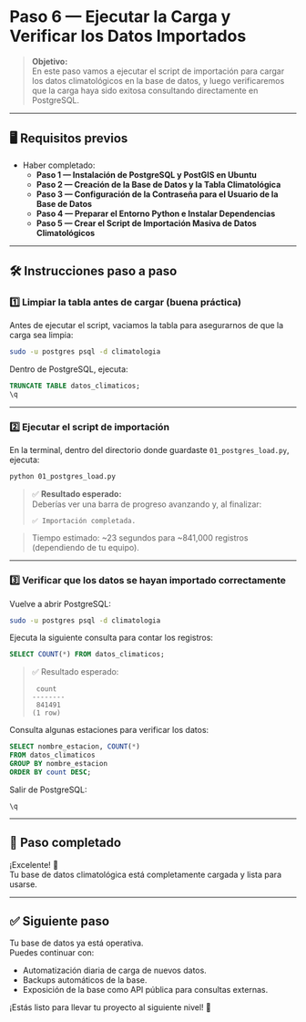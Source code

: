 # Paso 6 — Ejecutar la Carga y Verificar los Datos Importados

> **Objetivo:**  
> En este paso vamos a ejecutar el script de importación para cargar los datos climatológicos en la base de datos, y luego verificaremos que la carga haya sido exitosa consultando directamente en PostgreSQL.

---

## 🖥️ Requisitos previos

- Haber completado:
  - **Paso 1 — Instalación de PostgreSQL y PostGIS en Ubuntu**
  - **Paso 2 — Creación de la Base de Datos y la Tabla Climatológica**
  - **Paso 3 — Configuración de la Contraseña para el Usuario de la Base de Datos**
  - **Paso 4 — Preparar el Entorno Python e Instalar Dependencias**
  - **Paso 5 — Crear el Script de Importación Masiva de Datos Climatológicos**

---

## 🛠️ Instrucciones paso a paso

### 1️⃣ Limpiar la tabla antes de cargar (buena práctica)

Antes de ejecutar el script, vaciamos la tabla para asegurarnos de que la carga sea limpia:

```bash
sudo -u postgres psql -d climatologia
```

Dentro de PostgreSQL, ejecuta:

```sql
TRUNCATE TABLE datos_climaticos;
\q
```

---

### 2️⃣ Ejecutar el script de importación

En la terminal, dentro del directorio donde guardaste `01_postgres_load.py`, ejecuta:

```bash
python 01_postgres_load.py
```

> ✅ **Resultado esperado:**  
> Deberías ver una barra de progreso avanzando y, al finalizar:
> ```
> ✅ Importación completada.
> ```

> Tiempo estimado: ~23 segundos para ~841,000 registros (dependiendo de tu equipo).

---

### 3️⃣ Verificar que los datos se hayan importado correctamente

Vuelve a abrir PostgreSQL:

```bash
sudo -u postgres psql -d climatologia
```

Ejecuta la siguiente consulta para contar los registros:

```sql
SELECT COUNT(*) FROM datos_climaticos;
```

> ✅ Resultado esperado:
> ```
>  count  
> --------
>  841491
> (1 row)
> ```

Consulta algunas estaciones para verificar los datos:

```sql
SELECT nombre_estacion, COUNT(*)
FROM datos_climaticos
GROUP BY nombre_estacion
ORDER BY count DESC;
```

Salir de PostgreSQL:

```
\q
```

---

## 🚀 Paso completado

¡Excelente! 🎉  
Tu base de datos climatológica está completamente cargada y lista para usarse.

---

## ✅ Siguiente paso

Tu base de datos ya está operativa.  
Puedes continuar con:

- Automatización diaria de carga de nuevos datos.
- Backups automáticos de la base.
- Exposición de la base como API pública para consultas externas.

¡Estás listo para llevar tu proyecto al siguiente nivel! 🚀

